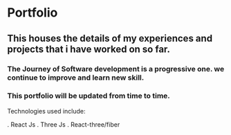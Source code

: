 # Portfolio

## This houses the details of my experiences and projects that i have worked on so far.

### The Journey of Software development is a progressive one. we continue to improve and learn new skill.
###  This portfolio will be updated from time to time.


Technologies used include:

. React Js
. Three Js
. React-three/fiber

